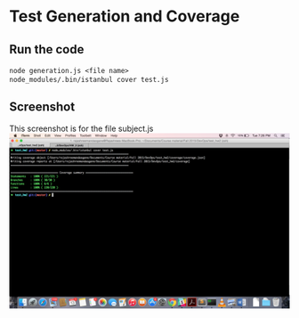# Test Generation and Coverage

## Run the code
```
node generation.js <file name>
node_modules/.bin/istanbul cover test.js
```

## Screenshot
This screenshot is for the file subject.js
![alt text](./coverage_shot.png "Screenshot")
